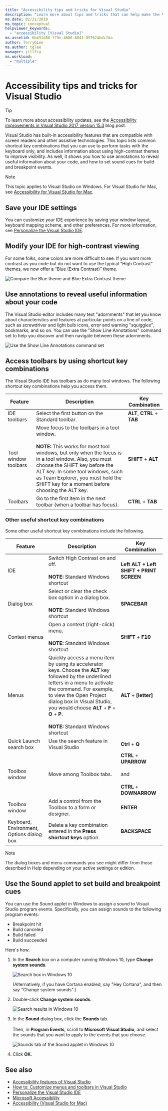 ```yaml
---
title: "Accessibility tips and tricks for Visual Studio"
description: "Learn more about tips and tricks that can help make the Visual Studio integrated development environment (IDE) more accessible for everyone to use, including people with disabilities."
ms.date: 02/21/2019
ms.topic: conceptual
helpviewer_keywords:
  - "accessibility [Visual Studio]"
ms.assetid: 6b491d88-f79e-4686-8841-857624bdcfda
author: TerryGLee
ms.author: tglee
manager: jillfra
ms.workload:
  - "multiple"
---
```

# Accessibility tips and tricks for Visual Studio

> [!TIP]
> To learn more about accessibility updates, see the [Accessibility improvements in Visual Studio 2017 version 15.3](https://devblogs.microsoft.com/visualstudio/accessibility-improvements-in-visual-studio-2017-version-15-3/) blog post.

Visual Studio has built-in accessibility features that are compatible with screen readers and other assistive technologies. This topic lists common shortcut key combinations that you can use to perform tasks with the keyboard only, and includes information about using high-contrast themes to improve visibility. As well, it shows you how to use annotations to reveal useful information about your code, and how to set sound cues for build and breakpoint events.

> [!NOTE]
> This topic applies to Visual Studio on Windows. For Visual Studio for Mac, see [Accessibility for Visual Studio for Mac](/visualstudio/mac/accessibility).

## Save your IDE settings

 You can customize your IDE experience by saving your window layout, keyboard mapping scheme, and other preferences. For more information, see [Personalize the Visual Studio IDE](../../ide/personalizing-the-visual-studio-ide.md).

## Modify your IDE for high-contrast viewing

For some folks, some colors are more difficult to see. If you want more contrast as you code but do not want to use the typical "High Contrast" themes, we now offer a “Blue (Extra Contrast)” theme.

  ![Compare the Blue theme and Blue Extra Contrast theme](media/blue-extra-contrast-theme.png)

## Use annotations to reveal useful information about your code

The Visual Studio editor includes many text "adornments" that let you know about characteristics and features at particular points on a line of code, such as screwdriver and light bulb icons, error and warning "squiggles", bookmarks, and so on. You can use the "Show Line Annotations" command set to help you discover and then navigate between these adornments.

  ![Use the Show Line Annotations command set](media/show-line-annotations-command-set.png)

## Access toolbars by using shortcut key combinations

The Visual Studio IDE has toolbars as do many tool windows. The following shortcut key combinations help you access them.

|Feature|Description|Key Combination|
|-------------|-----------------| - |
|IDE toolbars|Select the first button on the Standard toolbar.|**ALT**, **CTRL** + **TAB**|
|Tool window toolbars|Move focus to the toolbars in a tool window. <br> <br> **NOTE:** This works for most tool windows, but only when the focus is in a tool window. Also, you must choose the SHIFT key before the ALT key. In some tool windows, such as Team Explorer, you must hold the SHIFT key for a moment before choosing the ALT key.|**SHIFT** + **ALT**|
|Toolbars|Go to the first item in the next toolbar (when a toolbar has focus).|**CTRL** + **TAB**|

### Other useful shortcut key combinations

Some other useful shortcut key combinations include the following.

|Feature|Description|Key Combination|
|-------------|-----------------| - |
|IDE|Switch High Contrast on and off. <br> <br> **NOTE:** Standard Windows shortcut|**Left ALT + Left SHIFT + PRINT SCREEN**|
|Dialog box|Select or clear the check box option in a dialog box. <br> <br> **NOTE:** Standard Windows shortcut|**SPACEBAR**|
|Context menus|Open a context (right-click) menu. <br> <br> **NOTE:** Standard Windows shortcut|**SHIFT** + **F10**|
|Menus|Quickly access a menu item by using its accelerator keys. Choose the **ALT** key followed by the underlined letters in a menu to activate the command. For example, to view the Open Project dialog box in Visual Studio, you would choose **ALT** + **F** + **O** + **P**.  <br><br> **NOTE:** Standard Windows shortcut|**ALT** + **[letter]**|
|Quick Launch search box| Use the search feature in Visual Studio|**Ctrl** + **Q**|
|Toolbox window|Move among Toolbox tabs.|**CTRL** + **UPARROW**<br /><br /> and<br /><br /> **CTRL** + **DOWNARROW**|
|Toolbox window|Add a control from the Toolbox to a form or designer.|**ENTER**|
|Keyboard, Environment, Options dialog box|Delete a key combination entered in the **Press shortcut keys** option.|**BACKSPACE**|

> [!NOTE]
> The dialog boxes and menu commands you see might differ from those described in Help depending on your active settings or edition.

## Use the Sound applet to set build and breakpoint cues

You can use the Sound applet in Windows to assign a sound to Visual Studio program events. Specifically, you can assign sounds to the following program events:

 * Breakpoint hit
 * Build canceled
 * Build failed
 * Build succeeded

Here's how.

1. In the **Search** box on a computer running Windows 10, type **Change system sounds**.

   ![Search box in Windows 10](media/type-here-to-search.png)

   (Alternatively, if you have Cortana enabled, say "Hey Cortana", and then say "Change system sounds".)

2. Double-click **Change system sounds**.

   ![Search results in Windows 10](media/change-system-sounds.png)

3. In the **Sound** dialog box, click the **Sounds** tab. <br><br>
   Then, in **Program Events**, scroll to **Microsoft Visual Studio**, and select the sounds that you want to apply to the events that you choose.

   ![Sounds tab of the Sound applet in Windows 10](media/sound-applet.png)

4. Click **OK**.

## See also

* [Accessibility features of Visual Studio](../../ide/reference/accessibility-features-of-visual-studio.md)
* [How to: Customize menus and toolbars in Visual Studio](../../ide/how-to-customize-menus-and-toolbars-in-visual-studio.md)
* [Personalize the Visual Studio IDE](../../ide/personalizing-the-visual-studio-ide.md)
* [Microsoft Accessibility](https://www.microsoft.com/Accessibility)
* [Accessibility (Visual Studio for Mac)](/visualstudio/mac/accessibility)